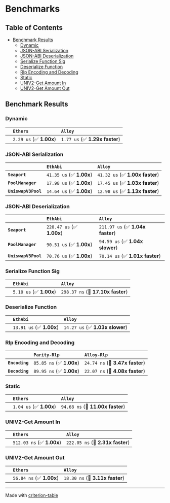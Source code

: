 # Benchmarks

## Table of Contents

- [Benchmark Results](#benchmark-results)
    - [Dynamic](#dynamic)
    - [JSON-ABI Serialization](#json-abi-serialization)
    - [JSON-ABI Deserialization](#json-abi-deserialization)
    - [Serialize Function Sig](#serialize-function-sig)
    - [Deserialize Function](#deserialize-function)
    - [Rlp Encoding and Decoding](#rlp-encoding-and-decoding)
    - [Static](#static)
    - [UNIV2-Get Amount In](#univ2-get-amount-in)
    - [UNIV2-Get Amount Out](#univ2-get-amount-out)

## Benchmark Results

### Dynamic

|        | `Ethers`                | `Alloy`                         |
|:-------|:------------------------|:------------------------------- |
|        | `2.29 us` (✅ **1.00x**) | `1.77 us` (✅ **1.29x faster**)  |

### JSON-ABI Serialization

|                     | `EthAbi`                 | `Alloy`                          |
|:--------------------|:-------------------------|:-------------------------------- |
| **`Seaport`**       | `41.35 us` (✅ **1.00x**) | `41.32 us` (✅ **1.00x faster**)  |
| **`PoolManager`**   | `17.98 us` (✅ **1.00x**) | `17.45 us` (✅ **1.03x faster**)  |
| **`UniswapV3Pool`** | `14.64 us` (✅ **1.00x**) | `12.98 us` (✅ **1.13x faster**)  |

### JSON-ABI Deserialization

|                     | `EthAbi`                  | `Alloy`                           |
|:--------------------|:--------------------------|:--------------------------------- |
| **`Seaport`**       | `220.47 us` (✅ **1.00x**) | `211.97 us` (✅ **1.04x faster**)  |
| **`PoolManager`**   | `90.51 us` (✅ **1.00x**)  | `94.59 us` (✅ **1.04x slower**)   |
| **`UniswapV3Pool`** | `70.76 us` (✅ **1.00x**)  | `70.14 us` (✅ **1.01x faster**)   |

### Serialize Function Sig

|        | `EthAbi`                | `Alloy`                            |
|:-------|:------------------------|:---------------------------------- |
|        | `5.10 us` (✅ **1.00x**) | `298.37 ns` (🚀 **17.10x faster**)  |

### Deserialize Function

|        | `EthAbi`                 | `Alloy`                          |
|:-------|:-------------------------|:-------------------------------- |
|        | `13.91 us` (✅ **1.00x**) | `14.27 us` (✅ **1.03x slower**)  |

### Rlp Encoding and Decoding

|                | `Parity-Rlp`             | `Alloy-Rlp`                      |
|:---------------|:-------------------------|:-------------------------------- |
| **`Encoding`** | `85.85 ns` (✅ **1.00x**) | `24.74 ns` (🚀 **3.47x faster**)  |
| **`Decoding`** | `89.95 ns` (✅ **1.00x**) | `22.07 ns` (🚀 **4.08x faster**)  |

### Static

|        | `Ethers`                | `Alloy`                           |
|:-------|:------------------------|:--------------------------------- |
|        | `1.04 us` (✅ **1.00x**) | `94.68 ns` (🚀 **11.00x faster**)  |

### UNIV2-Get Amount In

|        | `Ethers`                  | `Alloy`                           |
|:-------|:--------------------------|:--------------------------------- |
|        | `512.03 ns` (✅ **1.00x**) | `222.05 ns` (🚀 **2.31x faster**)  |

### UNIV2-Get Amount Out

|        | `Ethers`                 | `Alloy`                          |
|:-------|:-------------------------|:-------------------------------- |
|        | `56.84 ns` (✅ **1.00x**) | `18.30 ns` (🚀 **3.11x faster**)  |

---
Made with [criterion-table](https://github.com/nu11ptr/criterion-table)

